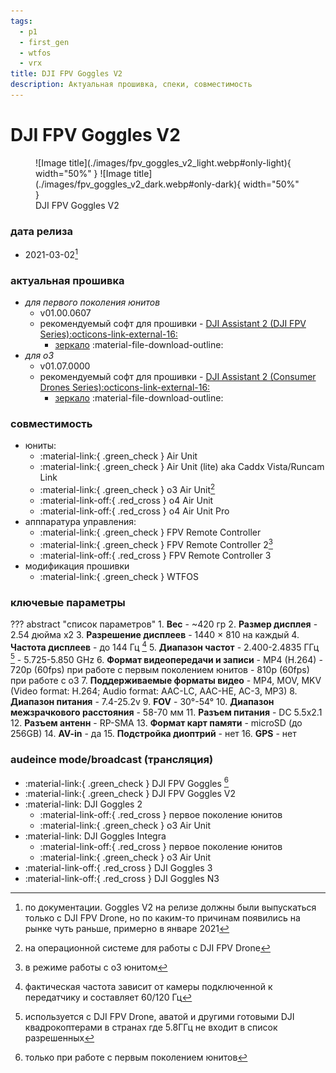 ```yaml
---
tags:
  - p1
  - first_gen
  - wtfos
  - vrx
title: DJI FPV Goggles V2
description: Актуальная прошивка, спеки, совместимость
---
```

# DJI FPV Goggles V2
<figure markdown="span">
  ![Image title](./images/fpv_goggles_v2_light.webp#only-light){ width="50%" }
  ![Image title](./images/fpv_goggles_v2_dark.webp#only-dark){ width="50%" }
  <figcaption>DJI FPV Goggles V2</figcaption>
</figure>

### дата релиза
- 2021-03-02[^1]

### актуальная прошивка
* _для первого поколения юнитов_
    * v01.00.0607
    * рекомендуемый софт для прошивки - <a href="https://www.dji.com/downloads/softwares/dji-assistant-2-dji-fpv-series" target="_blank">DJI Assistant 2 (DJI FPV Series):octicons-link-external-16:</a>
        * [зеркало](https://www.djifpv.ru/knowledge_base/dji_assistant/#dji-assistant-2-dji-fpv-series) :material-file-download-outline:
* _для o3_
    * v01.07.0000
    * рекомендуемый софт для прошивки - <a href="https://www.dji.com/downloads/softwares/dji-assistant-2-consumer-drones-series" target="_blank">DJI Assistant 2 (Consumer Drones Series):octicons-link-external-16:</a>
        * [зеркало](https://www.djifpv.ru/knowledge_base/dji_assistant/#dji-assistant-2-consumer-drone-series) :material-file-download-outline:

### совместимость
* юниты:
    * :material-link:{ .green_check } Air Unit
    * :material-link:{ .green_check } Air Unit (lite) aka Caddx Vista/Runcam Link
    * :material-link:{ .green_check } o3 Air Unit[^2]
    * :material-link-off:{ .red_cross } o4 Air Unit
    * :material-link-off:{ .red_cross } o4 Air Unit Pro
* апппаратура управления:
    * :material-link:{ .green_check } FPV Remote Controller 
    * :material-link:{ .green_check } FPV Remote Controller 2[^3]
    * :material-link-off:{ .red_cross } FPV Remote Controller 3
* модификация прошивки
    * :material-link:{ .green_check } WTFOS

### ключевые параметры
??? abstract "список параметров"
    1. **Вес**
        - ~420 гр
    2. **Размер дисплея**
        - 2.54 дюйма x2
    3. **Разрешение дисплеев**
        - 1440 × 810 на каждый
    4. **Частота дисплеев**
        - до 144 Гц [^4]
    5. **Диапазон частот**
        - 2.400-2.4835 ГГц [^5]
        - 5.725-5.850 GHz
    6. **Формат видеопередачи и записи**
        - MP4 (H.264)
        - 720p (60fps) при работе с первым поколением юнитов
        - 810p (60fps) при работе с o3
    7. **Поддерживаемые форматы видео**
        - MP4, MOV, MKV (Video format: H.264; Audio format: AAC-LC, AAC-HE, AC-3, MP3)
    8. **Диапазон питания**
        - 7.4-25.2v
    9. **FOV**
        - 30°-54°
    10. **Диапазон межзрачкового расстояния**
        - 58-70 мм
    11. **Разъем питания**
        - DC 5.5x2.1
    12. **Разъем антенн**
        - RP-SMA 
    13. **Формат карт памяти** 
        - microSD (до 256GB)
    14. **AV-in**
        - да
    15. **Подстройка диоптрий**
        - нет
    16. **GPS**
        - нет
### audeince mode/broadcast (трансляция)
* :material-link:{ .green_check }  DJI FPV Goggles [^6]
* :material-link:{ .green_check }  DJI FPV Goggles V2
* :material-link:  DJI Goggles 2
    * :material-link-off:{ .red_cross } первое поколение юнитов
    * :material-link:{ .green_check } o3 Air Unit
* :material-link:  DJI Goggles Integra
    * :material-link-off:{ .red_cross } первое поколение юнитов
    * :material-link:{ .green_check } o3 Air Unit
* :material-link-off:{ .red_cross }  DJI Goggles 3
* :material-link-off:{ .red_cross }  DJI Goggles N3

[^1]: по документации. Goggles V2 на релизе должны были выпускаться только с DJI FPV Drone, но по каким-то причинам появились на рынке чуть раньше, примерно в январе 2021
[^2]: на операционной системе для работы с DJI FPV Drone
[^3]: в режиме работы с о3 юнитом
[^4]: фактическая частота зависит от камеры подключенной к передатчику и составляет 60/120 Гц
[^5]: используется с DJI FPV Drone, аватой и другими готовыми DJI квадрокоптерами в странах где 5.8ГГц не входит в список разрешенных
[^6]: только при работе с первым поколением юнитов
